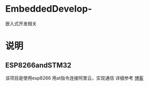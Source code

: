 # EmbeddedDevelop-
嵌入式开发相关

# 说明
## ESP8266andSTM32
该项目是使用esp8266 用at指令连接阿里云，实现通信
详细参考 [博客](https://blog.csdn.net/u013671216/article/details/106171247) 
